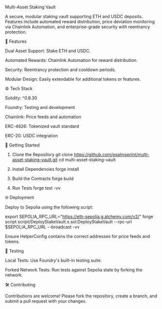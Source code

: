 Multi-Asset Staking Vault

A secure, modular staking vault supporting ETH and USDC deposits. Features include automated reward distribution, price deviation monitoring via Chainlink Automation, and enterprise-grade security with reentrancy protection.

🔑 Features

Dual Asset Support: Stake ETH and USDC.

Automated Rewards: Chainlink Automation for reward distribution.

Security: Reentrancy protection and cooldown periods.

Modular Design: Easily extendable for additional tokens or features.

⚙️ Tech Stack

Solidity: ^0.8.30

Foundry: Testing and development

Chainlink: Price feeds and automation

ERC-4626: Tokenized vault standard

ERC-20: USDC integration

🚀 Getting Started
1. Clone the Repository
git clone https://github.com/psalmsprint/multi-asset-staking-vault.git
cd multi-asset-staking-vault

2. Install Dependencies
forge install

3. Build the Contracts
forge build

4. Run Tests
forge test -vv

🌐 Deployment

Deploy to Sepolia using the following script:

export SEPOLIA_RPC_URL="https://eth-sepolia.g.alchemy.com/v2/<KEY>"
forge script script/DeployStakeVault.s.sol:DeployStakeVault --rpc-url $SEPOLIA_RPC_URL --broadcast -vv


Ensure HelperConfig contains the correct addresses for price feeds and tokens.

🧪 Testing

Local Tests: Use Foundry's built-in testing suite.

Forked Network Tests: Run tests against Sepolia state by forking the network.

🛠️ Contributing

Contributions are welcome! Please fork the repository, create a branch, and submit a pull request with your changes.